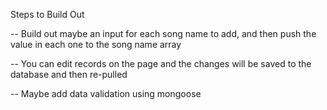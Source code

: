 Steps to Build Out

-- Build out maybe an input for each song name to add, and then push the value in each one to the song name array

-- You can edit records on the page and the changes will be saved to the database and then re-pulled

-- Maybe add data validation using mongoose
